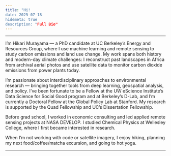 ```yaml
---
title: "Hi!
date: 2025-07-18
hidemeta: true
description: "Full Bio"
---
```


--- 

I’m Hikari Murayama — a PhD candidate at UC Berkeley’s Energy and Resources Group, where I use machine learning and remote sensing to study carbon emissions and land use change. My work spans both history and modern-day climate challenges: I reconstruct past landscapes in Africa from archival aerial photos and use satellite data to monitor carbon dioxide emissions from power plants today.


I’m passionate about interdisciplinary approaches to environmental research — bringing together tools from deep learning, geospatial analysis, and policy. I’ve been fortunate to be a Fellow at the UW eScience Institute’s Data Science for Social Good program and at Berkeley’s D-Lab, and I’m currently a Doctoral Fellow at the Global Policy Lab at Stanford. My research is supported by the Quad Fellowship and UC’s Dissertation Fellowship.


Before grad school, I worked in economic consulting and led applied remote sensing projects at NASA DEVELOP. I studied Chemical Physics at Wellesley College, where I first became interested in research.


When I’m not working with code or satellite imagery, I enjoy hiking, planning my next food/coffee/matcha excursion, and going to hot yoga.

--- 